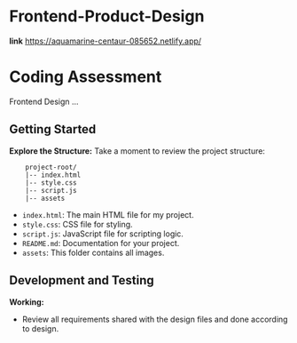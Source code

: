 # Frontend-Product-Design
**link** https://aquamarine-centaur-085652.netlify.app/
# Coding Assessment 
 Frontend Design ...
## Getting Started

 **Explore the Structure:**
Take a moment to review the project structure:

        project-root/
        |-- index.html
        |-- style.css
        |-- script.js
        |-- assets
- `index.html`: The main HTML file for my project.
- `style.css`: CSS file for styling.
- `script.js`: JavaScript file for scripting logic.
- `README.md`: Documentation for your project.
- `assets`: This folder contains all images.
  


## Development and Testing

 **Working:**
- Review all requirements shared with the design files and done according to design.
